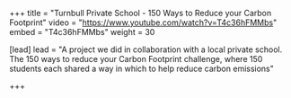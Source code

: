 +++
title = "Turnbull Private School - 150 Ways to Reduce your Carbon Footprint"
video = "https://www.youtube.com/watch?v=T4c36hFMMbs"
embed = "T4c36hFMMbs"
weight = 30

[lead]
lead = "A project we did in collaboration with a local private school. The 150 ways to reduce your Carbon Footprint challenge, where 150 students each shared a way in which to help reduce carbon emissions"


+++

